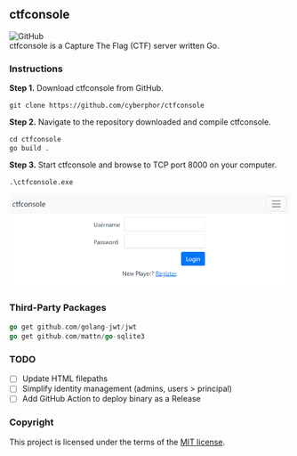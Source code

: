 ## ctfconsole
![GitHub](https://img.shields.io/github/license/cyberphor/ctfconsole)  
ctfconsole is a Capture The Flag (CTF) server written Go. 

### Instructions
**Step 1.** Download ctfconsole from GitHub.
```
git clone https://github.com/cyberphor/ctfconsole
```

**Step 2.** Navigate to the repository downloaded and compile ctfconsole.
```
cd ctfconsole
go build .
```

**Step 3.** Start ctfconsole and browse to TCP port 8000 on your computer. 
```
.\ctfconsole.exe
```

![ctfconsole](/screenshot.png)  

### Third-Party Packages
```go
go get github.com/golang-jwt/jwt
go get github.com/mattn/go-sqlite3
```

### TODO
- [ ] Update HTML filepaths
- [ ] Simplify identity management (admins, users > principal)
- [ ] Add GitHub Action to deploy binary as a Release

### Copyright
This project is licensed under the terms of the [MIT license](/LICENSE).
